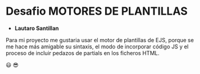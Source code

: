 # Desafio MOTORES DE PLANTILLAS

* **Lautaro Santillan**

Para mi proyecto me gustaria usar el motor de plantillas de EJS, porque se me hace más amigable su sintaxis, el modo de incorporar código JS y el proceso de incluir pedazos de partials en los ficheros HTML. 
 
:smiley: :sunglasses: